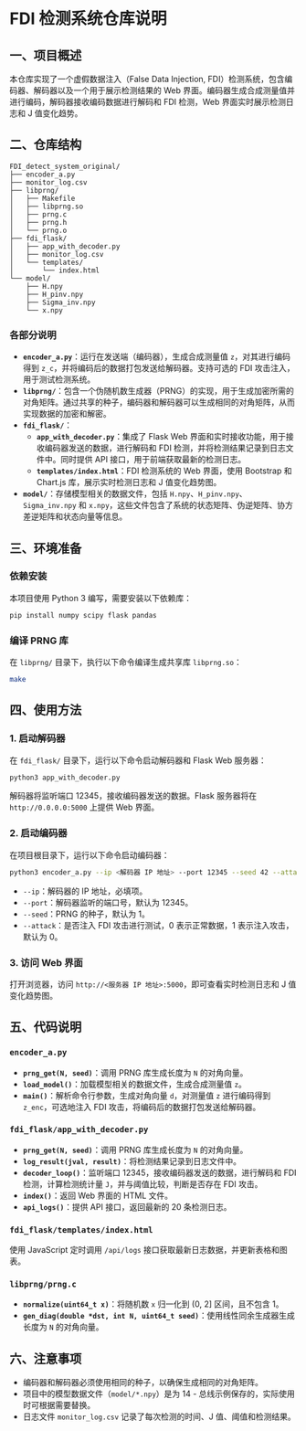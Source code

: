 # FDI 检测系统仓库说明

## 一、项目概述
本仓库实现了一个虚假数据注入（False Data Injection, FDI）检测系统，包含编码器、解码器以及一个用于展示检测结果的 Web 界面。编码器生成合成测量值并进行编码，解码器接收编码数据进行解码和 FDI 检测，Web 界面实时展示检测日志和 J 值变化趋势。

## 二、仓库结构
```plaintext
FDI_detect_system_original/
├── encoder_a.py
├── monitor_log.csv
├── libprng/
│   ├── Makefile
│   ├── libprng.so
│   ├── prng.c
│   ├── prng.h
│   └── prng.o
├── fdi_flask/
│   ├── app_with_decoder.py
│   ├── monitor_log.csv
│   └── templates/
│       └── index.html
└── model/
    ├── H.npy
    ├── H_pinv.npy
    ├── Sigma_inv.npy
    └── x.npy
```

### 各部分说明
- **`encoder_a.py`**：运行在发送端（编码器），生成合成测量值 `z`，对其进行编码得到 `z_c`，并将编码后的数据打包发送给解码器。支持可选的 FDI 攻击注入，用于测试检测系统。
- **`libprng/`**：包含一个伪随机数生成器（PRNG）的实现，用于生成加密所需的对角矩阵。通过共享的种子，编码器和解码器可以生成相同的对角矩阵，从而实现数据的加密和解密。
- **`fdi_flask/`**：
  - **`app_with_decoder.py`**：集成了 Flask Web 界面和实时接收功能，用于接收编码器发送的数据，进行解码和 FDI 检测，并将检测结果记录到日志文件中。同时提供 API 接口，用于前端获取最新的检测日志。
  - **`templates/index.html`**：FDI 检测系统的 Web 界面，使用 Bootstrap 和 Chart.js 库，展示实时检测日志和 J 值变化趋势图。
- **`model/`**：存储模型相关的数据文件，包括 `H.npy`、`H_pinv.npy`、`Sigma_inv.npy` 和 `x.npy`，这些文件包含了系统的状态矩阵、伪逆矩阵、协方差逆矩阵和状态向量等信息。

## 三、环境准备

### 依赖安装
本项目使用 Python 3 编写，需要安装以下依赖库：
```bash
pip install numpy scipy flask pandas
```

### 编译 PRNG 库
在 `libprng/` 目录下，执行以下命令编译生成共享库 `libprng.so`：
```bash
make
```

## 四、使用方法

### 1. 启动解码器
在 `fdi_flask/` 目录下，运行以下命令启动解码器和 Flask Web 服务器：
```bash
python3 app_with_decoder.py
```
解码器将监听端口 12345，接收编码器发送的数据。Flask 服务器将在 `http://0.0.0.0:5000` 上提供 Web 界面。

### 2. 启动编码器
在项目根目录下，运行以下命令启动编码器：
```bash
python3 encoder_a.py --ip <解码器 IP 地址> --port 12345 --seed 42 --attack 0
```
- `--ip`：解码器的 IP 地址，必填项。
- `--port`：解码器监听的端口号，默认为 12345。
- `--seed`：PRNG 的种子，默认为 1。
- `--attack`：是否注入 FDI 攻击进行测试，0 表示正常数据，1 表示注入攻击，默认为 0。

### 3. 访问 Web 界面
打开浏览器，访问 `http://<服务器 IP 地址>:5000`，即可查看实时检测日志和 J 值变化趋势图。

## 五、代码说明

### `encoder_a.py`
- **`prng_get(N, seed)`**：调用 PRNG 库生成长度为 `N` 的对角向量。
- **`load_model()`**：加载模型相关的数据文件，生成合成测量值 `z`。
- **`main()`**：解析命令行参数，生成对角向量 `d`，对测量值 `z` 进行编码得到 `z_enc`，可选地注入 FDI 攻击，将编码后的数据打包发送给解码器。

### `fdi_flask/app_with_decoder.py`
- **`prng_get(N, seed)`**：调用 PRNG 库生成长度为 `N` 的对角向量。
- **`log_result(jval, result)`**：将检测结果记录到日志文件中。
- **`decoder_loop()`**：监听端口 12345，接收编码器发送的数据，进行解码和 FDI 检测，计算检测统计量 `J`，并与阈值比较，判断是否存在 FDI 攻击。
- **`index()`**：返回 Web 界面的 HTML 文件。
- **`api_logs()`**：提供 API 接口，返回最新的 20 条检测日志。

### `fdi_flask/templates/index.html`
使用 JavaScript 定时调用 `/api/logs` 接口获取最新日志数据，并更新表格和图表。

### `libprng/prng.c`
- **`normalize(uint64_t x)`**：将随机数 `x` 归一化到 (0, 2] 区间，且不包含 1。
- **`gen_diag(double *dst, int N, uint64_t seed)`**：使用线性同余生成器生成长度为 `N` 的对角向量。

## 六、注意事项
- 编码器和解码器必须使用相同的种子，以确保生成相同的对角矩阵。
- 项目中的模型数据文件（`model/*.npy`）是为 14 - 总线示例保存的，实际使用时可根据需要替换。
- 日志文件 `monitor_log.csv` 记录了每次检测的时间、J 值、阈值和检测结果。
